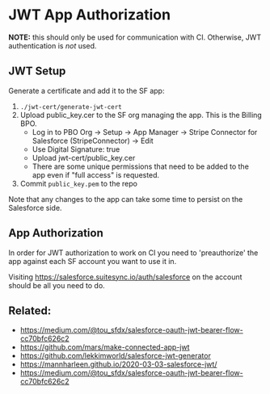 # JWT App Authorization

**NOTE:** this should only be used for communication with CI. Otherwise, JWT authentication is _not_ used.

## JWT Setup

Generate a certificate and add it to the SF app:

1. `./jwt-cert/generate-jwt-cert`
2. Upload public_key.cer to the SF org managing the app. This is the Billing BPO.
   - Log in to PBO Org -> Setup -> App Manager -> Stripe Connector for Salesforce (StripeConnector) -> Edit
   - Use Digital Signature: true
   - Upload jwt-cert/public_key.cer
   - There are some unique permissions that need to be added to the app even if "full access" is requested.
3. Commit `public_key.pem` to the repo

Note that any changes to the app can take some time to persist on the Salesforce side.

## App Authorization

In order for JWT authorization to work on CI you need to 'preauthorize' the app against each SF account you want to use it in.

Visiting https://salesforce.suitesync.io/auth/salesforce on the account should be all you need to do.

## Related:

- https://medium.com/@tou_sfdx/salesforce-oauth-jwt-bearer-flow-cc70bfc626c2
- https://github.com/mars/make-connected-app-jwt
- https://github.com/lekkimworld/salesforce-jwt-generator
- https://mannharleen.github.io/2020-03-03-salesforce-jwt/
- https://medium.com/@tou_sfdx/salesforce-oauth-jwt-bearer-flow-cc70bfc626c2
